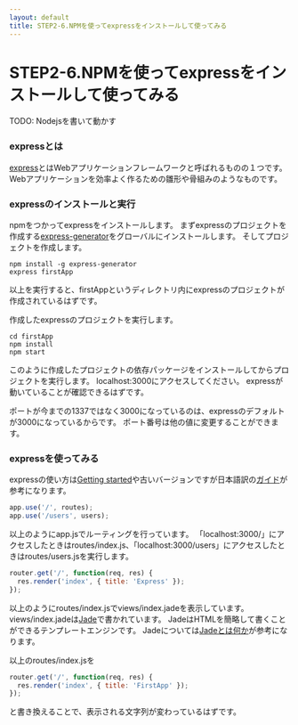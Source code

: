 ```yaml
---
layout: default
title: STEP2-6.NPMを使ってexpressをインストールして使ってみる
---
```

# STEP2-6.NPMを使ってexpressをインストールして使ってみる

TODO: Nodejsを書いて動かす

### expressとは
[express](https://www.npmjs.org/package/express)とはWebアプリケーションフレームワークと呼ばれるものの１つです。
Webアプリケーションを効率よく作るための雛形や骨組みのようなものです。

### expressのインストールと実行
npmをつかってexpressをインストールします。
まずexpressのプロジェクトを作成する[express-generator](https://www.npmjs.org/package/express-generator)をグローバルにインストールします。
そしてプロジェクトを作成します。

```
npm install -g express-generator
express firstApp
```
以上を実行すると、firstAppというディレクトリ内にexpressのプロジェクトが作成されているはずです。

作成したexpressのプロジェクトを実行します。

```
cd firstApp
npm install
npm start
```
このように作成したプロジェクトの依存パッケージをインストールしてからプロジェクトを実行します。
localhost:3000にアクセスしてください。
expressが動いていることが確認できるはずです。

ポートが今までの1337ではなく3000になっているのは、expressのデフォルトが3000になっているからです。
ポート番号は他の値に変更することができます。

### expressを使ってみる
expressの使い方は[Getting started](http://expressjs.com/guide.html)や古いバージョンですが日本語訳の[ガイド](http://hideyukisaito.github.io/expressjs-doc_ja/guide/)が参考になります。

```js
app.use('/', routes);
app.use('/users', users);
```
以上のようにapp.jsでルーティングを行っています。
「localhost:3000/」にアクセスしたときはroutes/index.js、「localhost:3000/users」にアクセスしたときはroutes/users.jsを実行します。

```js
router.get('/', function(req, res) {
  res.render('index', { title: 'Express' });
});
```
以上のようにroutes/index.jsでviews/index.jadeを表示しています。
views/index.jadeは[Jade](http://jade-lang.com/)で書かれています。
JadeはHTMLを簡略して書くことができるテンプレートエンジンです。
Jadeについては[Jadeとは何か](https://gist.github.com/japboy/5402844)が参考になります。

以上のroutes/index.jsを

```js
router.get('/', function(req, res) {
  res.render('index', { title: 'FirstApp' });
});
```
と書き換えることで、表示される文字列が変わっているはずです。
